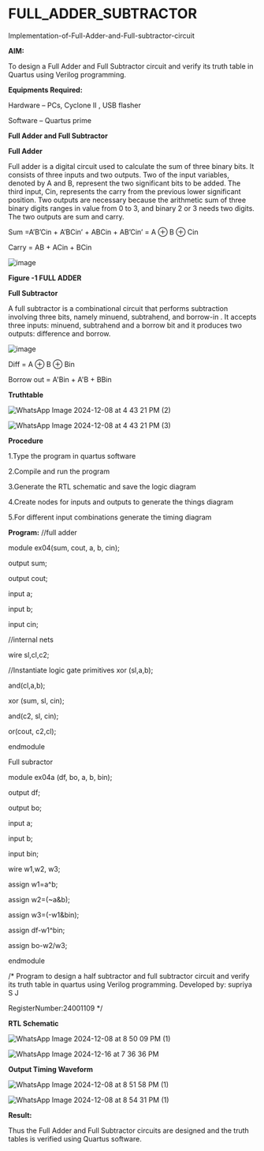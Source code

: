 # FULL_ADDER_SUBTRACTOR

Implementation-of-Full-Adder-and-Full-subtractor-circuit

**AIM:**

To design a Full Adder and Full Subtractor circuit and verify its truth table in Quartus using Verilog programming.

**Equipments Required:**

Hardware – PCs, Cyclone II , USB flasher

Software – Quartus prime

**Full Adder and Full Subtractor**

**Full Adder**

Full adder is a digital circuit used to calculate the sum of three binary bits. It consists of three inputs and two outputs. Two of the input variables, denoted by A and B, represent the two significant bits to be added. The third input, Cin, represents the carry from the previous lower significant position. Two outputs are necessary because the arithmetic sum of three binary digits ranges in value from 0 to 3, and binary 2 or 3 needs two digits. The two outputs are sum and carry.

Sum =A’B’Cin + A’BCin’ + ABCin + AB’Cin’ = A ⊕ B ⊕ Cin 

Carry = AB + ACin + BCin

![image](https://github.com/naavaneetha/FULL_ADDER_SUBTRACTOR/assets/154305477/0f30ba51-5ffb-4198-845f-18e054f675e7)

**Figure -1 FULL ADDER**

**Full Subtractor**

A full subtractor is a combinational circuit that performs subtraction involving three bits, namely minuend, subtrahend, and borrow-in . It accepts three inputs: minuend, subtrahend and a borrow bit and it produces two outputs: difference and borrow.

![image](https://github.com/naavaneetha/FULL_ADDER_SUBTRACTOR/assets/154305477/02b24f51-ab51-4304-9ad6-7b81ffc1ead5)

Diff = A ⊕ B ⊕ Bin 

Borrow out = A'Bin + A'B + BBin


**Truthtable**

![WhatsApp Image 2024-12-08 at 4 43 21 PM (2)](https://github.com/user-attachments/assets/631c07cf-cf02-43db-adb3-88d35bc7cb48)


![WhatsApp Image 2024-12-08 at 4 43 21 PM (3)](https://github.com/user-attachments/assets/bffaebdb-8436-4321-b4a8-549aedfaccb5)


**Procedure**
 
 1.Type the program in quartus software
 
 2.Compile and run the program
 
 3.Generate the RTL schematic and save the logic diagram
 
 4.Create nodes for inputs and outputs to generate the things diagram
 
 5.For different input combinations generate the timing diagram


**Program:**
//full adder

module ex04(sum, cout, a, b, cin);

output sum;

output cout;

input a;

input b;

input cin;

//internal nets

wire sl,cl,c2;

//Instantiate logic gate primitives xor (sl,a,b);

and(cl,a,b);

xor (sum, sl, cin);

and(c2, sl, cin);

or(cout, c2,cl);

endmodule

Full subractor

module ex04a (df, bo, a, b, bin);

output df;

output bo;

input a;

input b;

input bin;

wire w1,w2, w3;

assign w1=a^b;

assign w2=(~a&b);

assign w3=(-w1&bin);

assign df-w1^bin;

assign bo-w2/w3;

endmodule

/* Program to design a half subtractor and full subtractor circuit and verify its truth table in quartus using Verilog programming. 
Developed by: supriya S J

RegisterNumber:24001109
*/

**RTL Schematic**

![WhatsApp Image 2024-12-08 at 8 50 09 PM (1)](https://github.com/user-attachments/assets/14e01744-4085-460d-9a17-f416431f6843)

![WhatsApp Image 2024-12-16 at 7 36 36 PM](https://github.com/user-attachments/assets/04b5b3f5-6875-4466-84a0-547ca8c03be9)


**Output Timing Waveform**

![WhatsApp Image 2024-12-08 at 8 51 58 PM (1)](https://github.com/user-attachments/assets/e8fb0a10-a7a2-4f22-af97-10562248886b)

![WhatsApp Image 2024-12-08 at 8 54 31 PM (1)](https://github.com/user-attachments/assets/cd8fba26-ee1c-43bb-aad7-026b7451b8ed)



**Result:**

Thus the Full Adder and Full Subtractor circuits are designed and the truth tables is verified using Quartus software.



